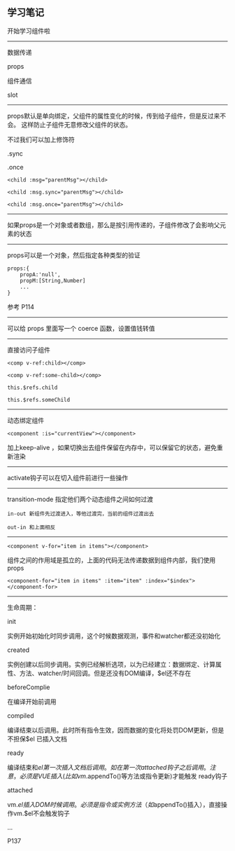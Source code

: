 学习笔记
---

开始学习组件啦

---

数据传递

props

组件通信

slot

---

props默认是单向绑定，父组件的属性变化的时候，传到给子组件，但是反过来不会。
这样防止子组件无意修改父组件的状态。

不过我们可以加上修饰符

.sync

.once

    <child :msg="parentMsg"></child>

    <child :msg.sync="parentMsg"></child>

    <child :msg.once="parentMsg"></child>

---

如果props是一个对象或者数组，那么是按引用传递的，子组件修改了会影响父元素的状态

---

props可以是一个对象，然后指定各种类型的验证

    props:{
        propA:'null',
        propM:[String,Number]
        ...
    }

参考 P114

---

可以给 props 里面写一个 coerce 函数，设置值钱转值

---

直接访问子组件

    <comp v-ref:child></comp>

    <comp v-ref:some-child></comp>

    this.$refs.child

    this.$refs.someChild

---
    
动态绑定组件

    <component :is="currentView"></component>

加上keep-alive ，如果切换出去组件保留在内存中，可以保留它的状态，避免重新渲染

---

activate钩子可以在切入组件前进行一些操作

---

transition-mode 指定他们两个动态组件之间如何过渡

    in-out 新组件先过渡进入，等他过渡完，当前的组件过渡出去

    out-in 和上面相反

---

    <component v-for="item in items"></component>

组件之间的作用域是孤立的，上面的代码无法传递数据到组件内部，我们使用 props

    <component-for="item in items" :item="item" :index="$index"></component-for>

---

生命周期：

init

实例开始初始化时同步调用，这个时候数据观测，事件和watcher都还没初始化

created

实例创建以后同步调用。实例已经解析选项，以为已经建立：数据绑定、计算属性、方法、watcher/时间回调。但是还没有DOM编译，$el还不存在

beforeComplie

在编译开始前调用

compiled

编译结束以后调用。此时所有指令生效，因而数据的变化将处罚DOM更新，但是不担保$el 已插入文档

ready

编译结束和$el第一次插入文档后调用。如在第一次attached钩子之后调用。注意，必须是VUE插入(比如 vm.$appendTo()等方法或指令更新)才能触发 ready钩子

attached

vm.$el插入DOM时候调用。必须是指令或实例方法（如$appendTo()插入），直接操作vm.$el不会触发钩子

...

P137
